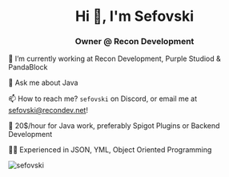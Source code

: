 <h1 align="center">Hi 👋, I'm Sefovski</h1>
<h3 align="center">Owner @ Recon Development</h3>


🔭 I’m currently working at Recon Development, Purple Studiod & PandaBlock

💬 Ask me about Java

📫 How to reach me? ```sefovski``` on Discord, or email me at sefovski@recondev.net!

🌌 20$/hour for Java work, preferably Spigot Plugins or Backend Development

🧑‍💻 Experienced in JSON, YML, Object Oriented Programming 

<p align="left"> <img src="https://komarev.com/ghpvc/?username=sefovski&label=Profile%20views&color=0e75b6&style=flat" alt="sefovski" /> </p>
